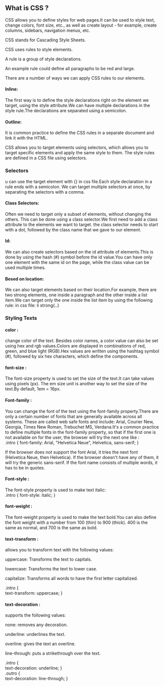 ## What is CSS ?<br>

CSS allows you to define styles for web pages.It can be used to style text, change colors, font size, etc., as well as create layout - for example, create columns, sidebars, navigation menus, etc.<br>


CSS stands for Cascading Style Sheets.<br>

CSS uses rules to style elements.

A rule is a group of style declarations.

An example rule could define all paragraphs to be red and large.<br>

There are a number of ways we can apply CSS rules to our elements.

#### Inline:<br>

The first way is to define the style declarations right on the element we target, using the style attribute.We can have multiple declarations in the style rule.The declarations are separated using a semicolon.<br>

#### Outline:<br>

It is common practice to define the CSS rules in a separate document and link it with the HTML.

CSS allows you to target elements using selectors, which allows you to target specific elements and apply the same style to them.
The style rules are defined in a CSS file using selectors.<br>

### Selectors<br>

u can use the target element with {} in css file.Each style declaration in a rule ends with a semicolon.  We can target multiple selectors at once, by separating the selectors with a comma.<br>

#### Class Selectors:<br>
Often we need to target only a subset of elements, without changing the others. This can be done using a class selector.We first need to add a class attribute to the elements we want to target. 
the class selector needs to start with a dot, followed by the class name that we gave to our element.<br>

#### Id:<br>
We can also create selectors based on the id attribute of elements.This is done by using the hash (#) symbol before the id value.You can have only one element with the same id on the page, while the class value can be used multiple times.<br>

#### Besed on location:<br>
We can also target elements based on their location.For example, there are two strong elements, one inside a paragraph and the other inside a list item.We can target only the one inside the list item by using the following rule:
in css file: li strong{..}<br>

### Styling Texts <br>

#### color :<br>
change color of the text. Besides color names, a color value can also be set using hex and rgb values.Colors are displayed in combinations of red, green, and blue light (RGB).Hex values are written using the hashtag symbol (#), followed by six hex characters, which define the components.<br>

#### font-size :<br>
The font-size property is used to set the size of the text.It can take values using pixels (px). The em size unit is another way to set the size of the text.By default, 1em = 16px. <br>

#### Font-family :<br>
You can change the font of the text using the font-family property.There are only a certain number of fonts that are generally available across all systems. These are called web safe fonts and include: Arial, Courier New, Georgia, Times New Roman, Trebuchet MS, Verdana.It's a common practice to define multiple fonts in the font-family property, so that if the first one is not available on for the user, the browser will try the next one like :<br>
.intro {
  font-family: Arial, "Helvetica Neue", Helvetica, sans-serif;
}<br>

If the browser does not support the font Arial, it tries the next font (Helvetica Neue, then Helvetica). If the browser doesn't have any of them, it will try the generic sans-serif.
If the font name consists of multiple words, it has to be in quotes.<br>

#### Font-style :<br>
The font-style property is used to make text italic:<br>
.intro {
  font-style: italic;
}<br>

#### font-weight :<br>
The font-weight property is used to make the text bold.You can also define the font weight with a number from 100 (thin) to 900 (thick). 400 is the same as normal, and 700 is the same as bold.<br>

#### text-transform :<br>
allows you to transform text with the following values:<br>

uppercase: Transforms the text to capitals.<br>

lowercase: Transforms the text to lower case.<br>

capitalize: Transforms all words to have the first letter capitalized.<br>

.intro {<br>
  text-transform: uppercase;
}<br>

#### text-decoration :<br>
supports the following values: <br>

none: removes any decoration.<br>

underline: underlines the text.<br>

overline: gives the text an overline.<br>

line-through: puts a strikethrough over the text.<br>

.intro {<br>
  text-decoration: underline;
}<br>
.outro {<br>
  text-decoration: line-through;
}<br>












 







































